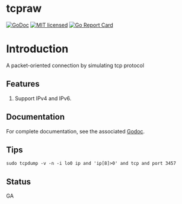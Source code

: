 # tcpraw

[![GoDoc][1]][2] [![MIT licensed][3]][4] [![Go Report Card][5]][6]

[1]: https://godoc.org/github.com/xtaci/tcpraw?status.svg
[2]: https://godoc.org/github.com/xtaci/tcpraw
[3]: https://img.shields.io/badge/license-MIT-blue.svg
[4]: LICENSE
[5]: https://goreportcard.com/badge/github.com/xtaci/tcpraw
[6]: https://goreportcard.com/report/github.com/xtaci/tcpraw


# Introduction

A packet-oriented connection by simulating tcp protocol

## Features

1. Support IPv4 and IPv6.

## Documentation

For complete documentation, see the associated [Godoc](https://godoc.org/github.com/xtaci/tcpraw).


## Tips
```
sudo tcpdump -v -n -i lo0 ip and 'ip[8]>0' and tcp and port 3457
```


## Status

GA
